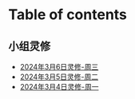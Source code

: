 # Table of contents

## 小组灵修

* [2024年3月6日灵修-周三](README.md)
* [2024年3月5日灵修-周二](<README (1).md>)
* [2024年3月4日灵修-周一](<README (2).md>)
